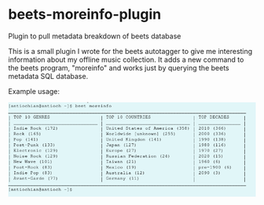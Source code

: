 # beets-moreinfo-plugin
Plugin to pull metadata breakdown of beets database

This is a small plugin I wrote for the beets autotagger to give me interesting information about my offline music collection.
It adds a new command to the beets program, "moreinfo" and works just by querying the beets metadata SQL database.

Example usage:


![Demo](moreinfo_demo.png)
